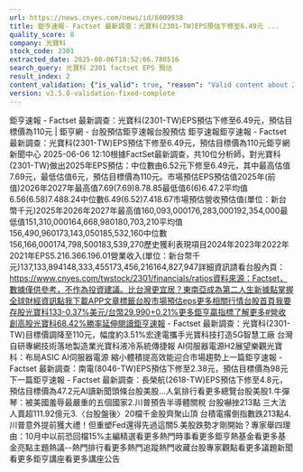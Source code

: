```yaml
---
url: https://news.cnyes.com/news/id/6009938
title: 鉅亨速報- Factset 最新調查：光寶科(2301-TW)EPS預估下修至6.49元 ...
quality_score: 8
company: 光寶科
stock_code: 2301
extracted_date: 2025-08-06T18:52:06.780516
search_query: 光寶科 2301 factset EPS 預估
result_index: 2
content_validation: {"is_valid": true, "reason": "Valid content about 2301"}
version: v3.5.0-validation-fixed-complete
---
```


鉅亨速報 - Factset 最新調查：光寶科(2301-TW)EPS預估下修至6.49元，預估目標價為110元 | 鉅亨網 - 台股預估‌‌鉅亨速報台股預估 鉅亨速報鉅亨速報 - Factset 最新調查：光寶科(2301-TW)EPS預估下修至6.49元，預估目標價為110元鉅亨網新聞中心 2025-06-06 12:10‌根據FactSet最新調查，共10位分析師，對光寶科(2301-TW)做出2025年EPS預估：中位數由6.52元下修至6.49元，其中最高估值7.69元，最低估值6元，預估目標價為110元。市場預估EPS預估值2025年(前值)2026年2027年最高值7.69(7.69)8.78.85最低值6(6)6.47.2平均值6.56(6.58)7.488.24中位數6.49(6.52)7.418.67市場預估營收‌預估值(單位：新台幣千元)2025年2026年2027年最高值160,093,000176,283,000192,354,000最低值151,310,000164,668,980180,703,210平均值156,490,960173,143,050185,532,160中位數156,166,000174,798,500183,539,270歷史獲利表現項目2024年2023年2022年2021年EPS5.216.366.196.01營業收入(單位：新台幣千元)137,133,894148,333,455173,456,216164,827,947詳細資訊請看台股內頁：https://www.cnyes.com/twstock/2301/financials/ratios資料來源：Factset，數據僅供參考，不作為投資建議。比台灣更宜居？東南亞成為第二人生新據點掌握全球財經資訊點我下載APP文章標籤台股市場預估eps更多相關行情台股首頁我要存股光寶科133-0.37%美元/台幣29.990+0.21%更多鉅亨贏指標了解更多#營收創高股光寶科68.42%勝率延伸閱讀鉅亨速報 - Factset 最新調查：光寶科(2301-TW)目標價調降至110元，幅度約3.51%宏達電攜手光寶科技打造5G智慧工廠 台灣自研專網技術落地製造業光寶科液冷系統傳捷報 AI伺服器電源H2展望樂觀光寶科：布局ASIC AI伺服器電源 縮小體積提高效能迎合市場趨勢‌上一篇鉅亨速報 - Factset 最新調查：南電(8046-TW)EPS預估下修至2.38元，預估目標價為98元下一篇鉅亨速報 - Factset 最新調查：長榮航(2618-TW)EPS預估下修至4.8元，預估目標價為47.2元‌‌AI讀新聞頭條台股美股...人氣排行看更多總覽台股美股1.牛彈琴：被美國羞辱最嚴重的五個國家2.川普預告半導體關稅 台股嚇挫213點 三大法人賣超111.92億元3.〈台股盤後〉20檔千金股齊聚山頂 台積電撂倒指數跌213點4.川普意外提前獲大禮！但重塑Fed還得先過這關5.美股跌勢才剛開始？專家舉四理由：10月中以前恐回檔15%‌主編精選看更多‌熱門時事看更多‌‌‌‌‌‌‌‌‌‌‌‌‌‌‌‌‌鉅亨熱基金看更多基金亮點主題熱議‌‌‌‌--‌‌‌‌熱門排行看更多熱門追蹤熱門收藏‌‌‌‌‌‌‌‌‌台股專家觀點看更多議題新聞看更多鉅亨講座看更多講座公告‌‌‌‌‌‌‌‌